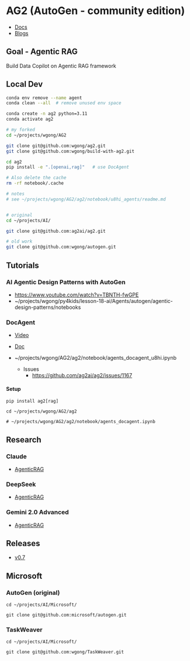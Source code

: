 
# AG2 (AutoGen - community edition)

- [Docs](https://docs.ag2.ai/docs/Home)
- [Blogs](https://docs.ag2.ai/docs/blog/2025-02-13-DeepResearchAgent/index)


## Goal - Agentic RAG
Build Data Copilot on Agentic RAG framework

## Local Dev

```bash
conda env remove --name agent
conda clean --all  # remove unused env space

conda create -n ag2 python=3.11
conda activate ag2

# my forked
cd ~/projects/wgong/AG2

git clone git@github.com:wgong/ag2.git
git clone git@github.com:wgong/build-with-ag2.git

cd ag2
pip install -e ".[openai,rag]"   # use DocAgent

# Also delete the cache
rm -rf notebook/.cache

# notes
# see ~/projects/wgong/AG2/ag2/notebook/u8hi_agents/readme.md


# original
cd ~/projects/AI/

git clone git@github.com:ag2ai/ag2.git

# old work
git clone git@github.com:wgong/autogen.git
```

## Tutorials

### AI Agentic Design Patterns with AutoGen
- https://www.youtube.com/watch?v=TBNTH-fwGPE
- ~/projects/wgong/py4kids/lesson-18-ai/Agents/autogen/agentic-design-patterns/notebooks

### DocAgent
- [Video](https://www.youtube.com/watch?v=sNKQR4LNOK0&t=1s)
- [Doc](https://docs.ag2.ai/docs/user-guide/reference-agents/docagent)

- ~/projects/wgong/AG2/ag2/notebook/agents_docagent_u8hi.ipynb
    - Issues
        - https://github.com/ag2ai/ag2/issues/1167

#### Setup
```
pip install ag2[rag]

cd ~/projects/wgong/AG2/ag2

# ~/projects/wgong/AG2/ag2/notebook/agents_docagent.ipynb
```




## Research

### Claude 

- [AgenticRAG](https://claude.ai/chat/a4d58084-8e60-497b-9f79-82e3c8c953e8)

### DeepSeek

- [AgenticRAG](https://chat.deepseek.com/a/chat/s/afd1e47d-ea07-4c88-8fac-096c4d903b39)

### Gemini 2.0 Advanced

- [AgenticRAG](https://gemini.google.com/app/eed42f92e68ed902)

## Releases

- [v0.7](https://www.linkedin.com/posts/chi-wang-autogen_ag2-agentos-ai-activity-7285060224976044032--yWH/?utm_source=social_share_send&utm_medium=android_app&utm_campaign=share_via)


## Microsoft

### AutoGen (original)

```
cd ~/projects/AI/Microsoft/

git clone git@github.com:microsoft/autogen.git

```



### TaskWeaver

```
cd ~/projects/AI/Microsoft/

git clone git@github.com:wgong/TaskWeaver.git

```
